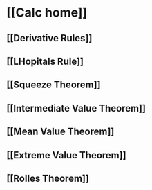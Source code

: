 # [[Calc home]]

## [[Derivative Rules]]
## [[LHopitals Rule]]
## [[Squeeze Theorem]]
## [[Intermediate Value Theorem]]
## [[Mean Value Theorem]]
## [[Extreme Value Theorem]]
## [[Rolles Theorem]]